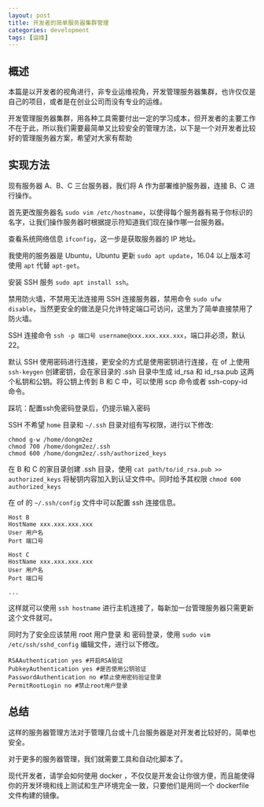 ```yaml
---
layout: post
title: 开发者的简单服务器集群管理
categories: development
tags: [运维]
---
```


## 概述

本篇是以开发者的视角进行，非专业运维视角，开发管理服务器集群，也许仅仅是自己的项目，或者是在创业公司而没有专业的运维。

开发管理服务器集群，用各种工具需要付出一定的学习成本，但开发者的主要工作不在于此，所以我们需要最简单又比较安全的管理方法，以下是一个对开发者比较好的管理服务器方案，希望对大家有帮助

## 实现方法

现有服务器 A、B、C 三台服务器，我们将 A 作为部署维护服务器，连接 B、C 进行操作。

首先更改服务器名 `sudo vim /etc/hostname`，以使得每个服务器有易于你标识的名字，让我们操作服务器时根据提示符知道我们现在操作哪一台服务器。

查看系统网络信息 `ifconfig`，这一步是获取服务器的 IP 地址。

我使用的服务器是 Ubuntu，Ubuntu 更新 `sudo apt update`，16.04 以上版本可使用 `apt` 代替 `apt-get`。

安装 SSH 服务 `sudo apt install ssh`。

禁用防火墙，不禁用无法连接用 SSH 连接服务器，禁用命令 `sudo ufw disable`，当然更安全的做法是只允许特定端口可访问，这里为了简单直接禁用了防火墙。

SSH 连接命令 `ssh -p 端口号 username@xxx.xxx.xxx.xxx`，端口非必须，默认22。

默认 SSH 使用密码进行连接，更安全的方式是使用密钥进行连接，在 of 上使用 `ssh-keygen` 创建密钥，会在家目录的 .ssh 目录中生成 id_rsa 和 id_rsa.pub 这两个私钥和公钥。将公钥上传到 B 和 C 中，可以使用 scp 命令或者 ssh-copy-id 命令。

踩坑：配置ssh免密码登录后，仍提示输入密码

SSH 不希望 `home` 目录和 `~/.ssh` 目录对组有写权限，进行以下修改:

```
chmod g-w /home/dongm2ez 
chmod 700 /home/dongm2ez/.ssh
chmod 600 /home/dongm2ez/.ssh/authorized_keys
```

在 B 和 C 的家目录创建 .ssh 目录，使用 `cat path/to/id_rsa.pub >> authorized_keys` 将秘钥内容加入到认证文件中。同时给予其权限 `chmod 600 authorized_keys`

在 of 的 `~/.ssh/config` 文件中可以配置 ssh 连接信息。

```
Host B
HostName xxx.xxx.xxx.xxx
User 用户名
Port 端口号

Host C
HostName xxx.xxx.xxx.xxx
User 用户名
Port 端口号

...
```

这样就可以使用 `ssh hostname` 进行主机连接了，每新加一台管理服务器只需更新这个文件就可。

同时为了安全应该禁用 root 用户登录 和 密码登录，使用 `sudo vim /etc/ssh/sshd_config` 编辑文件，进行以下修改。

```
RSAAuthentication yes #开启RSA验证
PubkeyAuthentication yes #是否使用公钥验证
PasswordAuthentication no #禁止使用密码验证登录
PermitRootLogin no #禁止root用户登录
```

## 总结

这样的服务器管理方法对于管理几台或十几台服务器是对开发者比较好的，简单也安全。

对于更多的服务器管理，我们就需要工具和自动化脚本了。

现代开发者，请学会如何使用 docker ，不仅仅是开发会让你很方便，而且能使得你的开发环境和线上测试和生产环境完全一致，只要他们是用同一个 dockerfile 文件构建的镜像。


